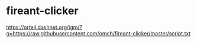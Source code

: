 # fireant-clicker


https://orteil.dashnet.org/igm/?g=https://raw.githubusercontent.com/omch/fireant-clicker/master/script.txt
